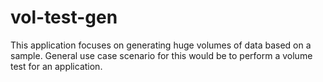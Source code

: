 # vol-test-gen
This application focuses on generating huge volumes of data based on a sample. General use case scenario for this would be to perform a volume test for an application.
